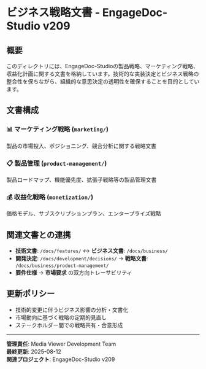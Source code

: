 # ビジネス戦略文書 - EngageDoc-Studio v209

## 概要

このディレクトリには、EngageDoc-Studioの製品戦略、マーケティング戦略、収益化計画に関する文書を格納しています。技術的な実装決定とビジネス戦略の整合性を保ちながら、組織的な意思決定の透明性を確保することを目的としています。

## 文書構成

### 📊 マーケティング戦略 (`marketing/`)
製品の市場投入、ポジショニング、競合分析に関する戦略文書

### 📋 製品管理 (`product-management/`)
製品ロードマップ、機能優先度、拡張子戦略等の製品管理文書

### 💰 収益化戦略 (`monetization/`)
価格モデル、サブスクリプションプラン、エンタープライズ戦略

## 関連文書との連携

- **技術文書**: `/docs/features/` ↔ **ビジネス文書**: `/docs/business/`
- **開発決定**: `/docs/development/decisions/` → **戦略文書**: `/docs/business/product-management/`
- **要件仕様** → **市場要求** の双方向トレーサビリティ

## 更新ポリシー

- 技術的変更に伴うビジネス影響の分析・文書化
- 市場動向に基づく戦略の定期的見直し
- ステークホルダー間での戦略共有・合意形成

---

**管理責任**: Media Viewer Development Team  
**最終更新**: 2025-08-12  
**関連プロジェクト**: EngageDoc-Studio v209